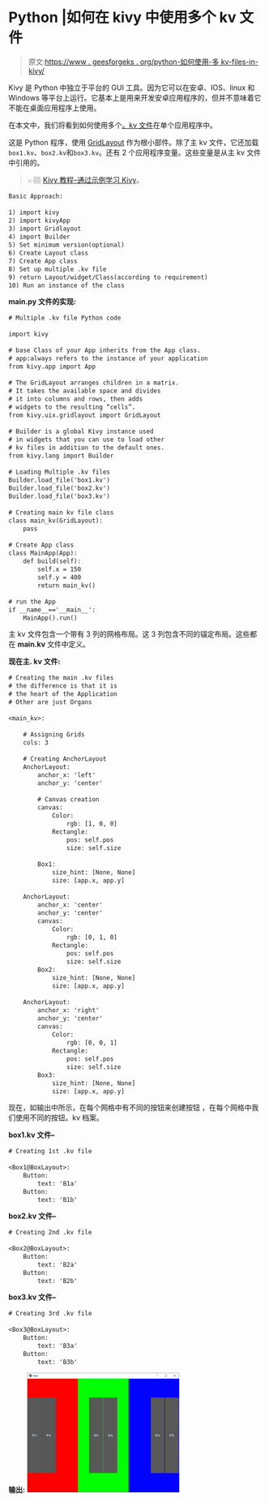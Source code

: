 # Python |如何在 kivy 中使用多个 kv 文件

> 原文:[https://www . geesforgeks . org/python-如何使用-多 kv-files-in-kivy/](https://www.geeksforgeeks.org/python-how-to-use-multiple-kv-files-in-kivy/)

Kivy 是 Python 中独立于平台的 GUI 工具。因为它可以在安卓、IOS、linux 和 Windows 等平台上运行。它基本上是用来开发安卓应用程序的，但并不意味着它不能在桌面应用程序上使用。

在本文中，我们将看到如何使用多个[。kv 文件](https://www.geeksforgeeks.org/python-kivy-kv-file/)在单个应用程序中。

这是 Python 程序，使用 [GridLayout](https://www.geeksforgeeks.org/python-grid-layout-in-kivy-without-kv-file/) 作为根小部件。除了主 kv 文件，它还加载`box1.kv`、`box2.kv`和`box3.kv`。还有 2 个应用程序变量。这些变量是从主 kv 文件中引用的。

> 👉🏽 [Kivy 教程–通过示例学习 Kivy](https://www.geeksforgeeks.org/kivy-tutorial/)。

```
Basic Approach:

1) import kivy
2) import kivyApp
3) import Gridlayout
4) import Builder
5) Set minimum version(optional)
6) Create Layout class
7) Create App class
8) Set up multiple .kv file
9) return Layout/widget/Class(according to requirement)
10) Run an instance of the class
```

**main.py 文件的实现:**

```
# Multiple .kv file Python code

import kivy 

# base Class of your App inherits from the App class.   
# app:always refers to the instance of your application  
from kivy.app import App

# The GridLayout arranges children in a matrix.
# It takes the available space and divides
# it into columns and rows, then adds
# widgets to the resulting “cells”.
from kivy.uix.gridlayout import GridLayout

# Builder is a global Kivy instance used
# in widgets that you can use to load other
# kv files in addition to the default ones.
from kivy.lang import Builder

# Loading Multiple .kv files 
Builder.load_file('box1.kv')
Builder.load_file('box2.kv')
Builder.load_file('box3.kv')

# Creating main kv file class
class main_kv(GridLayout):
    pass

# Create App class
class MainApp(App):
    def build(self):
        self.x = 150
        self.y = 400
        return main_kv()

# run the App
if __name__=='__main__':
    MainApp().run()
```

主 kv 文件包含一个带有 3 列的网格布局。这 3 列包含不同的锚定布局。这些都在 **main.kv** 文件中定义。

**现在主. kv 文件:**

```
# Creating the main .kv files
# the difference is that it is
# the heart of the Application
# Other are just Organs

<main_kv>:

    # Assigning Grids
    cols: 3

    # Creating AnchorLayout
    AnchorLayout:
        anchor_x: 'left'
        anchor_y: 'center'

        # Canvas creation
        canvas:
            Color:
                rgb: [1, 0, 0]
            Rectangle:
                pos: self.pos
                size: self.size

        Box1:
            size_hint: [None, None]
            size: [app.x, app.y]

    AnchorLayout:
        anchor_x: 'center'
        anchor_y: 'center'
        canvas:
            Color:
                rgb: [0, 1, 0]
            Rectangle:
                pos: self.pos
                size: self.size
        Box2:
            size_hint: [None, None]
            size: [app.x, app.y]

    AnchorLayout:
        anchor_x: 'right'
        anchor_y: 'center'
        canvas:
            Color:
                rgb: [0, 0, 1]
            Rectangle:
                pos: self.pos
                size: self.size
        Box3:
            size_hint: [None, None]
            size: [app.x, app.y] 
```

现在，如输出中所示，在每个网格中有不同的按钮来创建按钮
，在每个网格中我们使用不同的按钮。kv 档案。

**box1.kv 文件–**

```
# Creating 1st .kv file  

<Box1@BoxLayout>:
    Button:
        text: 'B1a'
    Button:
        text: 'B1b'
```

**box2.kv 文件–**

```
# Creating 2nd .kv file

<Box2@BoxLayout>:
    Button:
        text: 'B2a'
    Button:
        text: 'B2b'
```

**box3.kv 文件–**

```
# Creating 3rd .kv file 

<Box3@BoxLayout>:
    Button:
        text: 'B3a'
    Button:
        text: 'B3b'
```

**输出:**
![](img/c677f60c059afa05d638e3f5791cddc4.png)